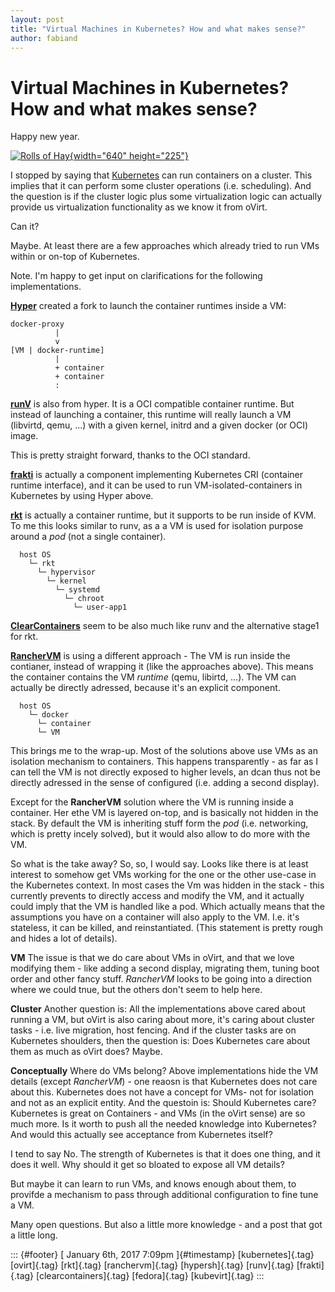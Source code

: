 ```yaml
---
layout: post
title: "Virtual Machines in Kubernetes? How and what makes sense?"
author: fabiand
---
```



Virtual Machines in Kubernetes? How and what makes sense?
=========================================================

Happy new year.

[![Rolls of
Hay](https://c3.staticflickr.com/1/110/363500050_64e0f1ff18_z.jpg){width="640"
height="225"}](https://www.flickr.com/photos/evergreenkamal/363500050/in/photolist-y82Uf-bFbdXD-akYSMg-a1noSu-6AxPpQ-j7yfd9-bucAUa-e5BBjX-6Ra2aP-aw5sGG-e5HfmE-6AtPLM-nVGBRt-arkwTw-ewo8KE-pbL9rF-p1pEMP-pXCcKc-ehTbw2-6M7qza-bCCaLv-p1qGmN-6r4cFE-ngV8r2-4MZEA9-bJjHHT-4yr6AY-3D9j5a-48rmTE-48nkag-am2HbQ-bpVKWL-48nk4X-48nk8a-5VMiXs-48rmQW-8mk8Kd-bpVL7o-bBmac5-48rmsf-am2FVw-48nkbT-9BkTHS-FJ8wQz-9Bi1Cv-9bCJA5-bCQEQZ-4vXJKK-5FGk2A-5VGXTB "Rolls of Hay")

I stopped by saying that [Kubernetes](https://kubernetes.io) can run
containers on a cluster. This implies that it can perform some cluster
operations (i.e. scheduling). And the question is if the cluster logic
plus some virtualization logic can actually provide us virtualization
functionality as we know it from oVirt.

Can it?

Maybe. At least there are a few approaches which already tried to run
VMs within or on-top of Kubernetes.

Note. I'm happy to get input on clarifications for the following
implementations.

[**Hyper**](http://hyper.sh/) created a fork to launch the container
runtimes inside a VM:

    docker-proxy
              |
              v
    [VM | docker-runtime]
              |
              + container
              + container
              :

[**runV**](https://github.com/hyperhq/runv/) is also from hyper. It is a
OCI compatible container runtime. But instead of launching a container,
this runtime will really launch a VM (libvirtd, qemu, ...) with a given
kernel, initrd and a given docker (or OCI) image.

This is pretty straight forward, thanks to the OCI standard.

[**frakti**](https://github.com/kubernetes/frakti) is actually a
component implementing Kubernetes CRI (container runtime interface), and
it can be used to run VM-isolated-containers in Kubernetes by using
Hyper above.

[**rkt**](https://github.com/coreos/rkt/blob/master/Documentation/running-kvm-stage1.md)
is actually a container runtime, but it supports to be run inside of
KVM. To me this looks similar to runv, as a a VM is used for isolation
purpose around a *pod* (not a single container).

      host OS
        └─ rkt
          └─ hypervisor
            └─ kernel
              └─ systemd
                └─ chroot
                  └─ user-app1

[**ClearContainers**](http://clearlinux.org/) seem to be also much like
runv and the alternative stage1 for rkt.

[**RancherVM**](https://github.com/rancher/vm) is using a different
approach - The VM is run inside the contianer, instead of wrapping it
(like the approaches above). This means the container contains the VM
*runtime* (qemu, libirtd, ...). The VM can actually be directly
adressed, because it's an explicit component.

      host OS
        └─ docker
          └─ container
          └─ VM

This brings me to the wrap-up. Most of the solutions above use VMs as an
isolation mechanism to containers. This happens transparently - as far
as I can tell the VM is not directly exposed to higher levels, an dcan
thus not be directly adressed in the sense of configured (i.e. adding a
second display).

Except for the **RancherVM** solution where the VM is running inside a
container. Her ethe VM is layered on-top, and is basically not hidden in
the stack. By default the VM is inheriting stuff form the *pod* (i.e.
networking, which is pretty incely solved), but it would also allow to
do more with the VM.

So what is the take away? So, so, I would say. Looks like there is at
least interest to somehow get VMs working for the one or the other
use-case in the Kubernetes context. In most cases the Vm was hidden in
the stack - this currently prevents to directly access and modify the
VM, and it actually could imply that the VM is handled like a pod. Which
actually means that the assumptions you have on a container will also
apply to the VM. I.e. it's stateless, it can be killed, and
reinstantiated. (This statement is pretty rough and hides a lot of
details).

**VM** The issue is that we do care about VMs in oVirt, and that we love
modifying them - like adding a second display, migrating them, tuning
boot order and other fancy stuff. *RancherVM* looks to be going into a
direction where we could tnue, but the others don't seem to help here.

**Cluster** Another question is: All the implementations above cared
about running a VM, but oVirt is also caring about more, it's caring
about cluster tasks - i.e. live migration, host fencing. And if the
cluster tasks are on Kubernetes shoulders, then the question is: Does
Kubernetes care about them as much as oVirt does? Maybe.

**Conceptually** Where do VMs belong? Above implementations hide the VM
details (except *RancherVM*) - one reaosn is that Kubernetes does not
care about this. Kubernetes does not have a concept for VMs- not for
isolation and not as an explicit entity. And the questoin is: Should
Kubernetes care? Kubernetes is great on Containers - and VMs (in the
oVirt sense) are so much more. Is it worth to push all the needed
knowledge into Kubernetes? And would this actually see acceptance from
Kubernetes itself?

I tend to say No. The strength of Kubernetes is that it does one thing,
and it does it well. Why should it get so bloated to expose all VM
details?

But maybe it can learn to run VMs, and knows enough about them, to
provifde a mechanism to pass through additional configuration to fine
tune a VM.

Many open questions. But also a little more knowledge - and a post that
got a little long.

::: {#footer}
[ January 6th, 2017 7:09pm ]{#timestamp} [kubernetes]{.tag}
[ovirt]{.tag} [rkt]{.tag} [ranchervm]{.tag} [hypersh]{.tag} [runv]{.tag}
[frakti]{.tag} [clearcontainers]{.tag} [fedora]{.tag} [kubevirt]{.tag}
:::
